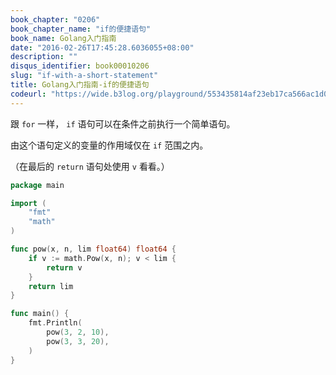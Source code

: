 ```yaml
---
book_chapter: "0206"
book_chapter_name: "if的便捷语句"
book_name: Golang入门指南
date: "2016-02-26T17:45:28.6036055+08:00"
description: ""
disqus_identifier: book00010206
slug: "if-with-a-short-statement"
title: Golang入门指南-if的便捷语句
codeurl: "https://wide.b3log.org/playground/553435814af23eb17ca566ac1d00dbd6.go"
---
```


跟 `for` 一样， `if` 语句可以在条件之前执行一个简单语句。

由这个语句定义的变量的作用域仅在 `if` 范围之内。

（在最后的 `return` 语句处使用 `v` 看看。）

```go
package main

import (
	"fmt"
	"math"
)

func pow(x, n, lim float64) float64 {
	if v := math.Pow(x, n); v < lim {
		return v
	}
	return lim
}

func main() {
	fmt.Println(
		pow(3, 2, 10),
		pow(3, 3, 20),
	)
}

```

